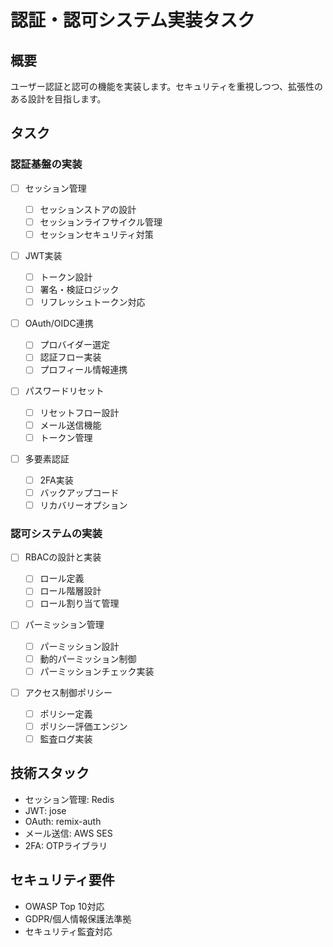 # 認証・認可システム実装タスク

## 概要

ユーザー認証と認可の機能を実装します。セキュリティを重視しつつ、拡張性のある設計を目指します。

## タスク

### 認証基盤の実装

- [ ] セッション管理

  - [ ] セッションストアの設計
  - [ ] セッションライフサイクル管理
  - [ ] セッションセキュリティ対策

- [ ] JWT実装

  - [ ] トークン設計
  - [ ] 署名・検証ロジック
  - [ ] リフレッシュトークン対応

- [ ] OAuth/OIDC連携

  - [ ] プロバイダー選定
  - [ ] 認証フロー実装
  - [ ] プロフィール情報連携

- [ ] パスワードリセット

  - [ ] リセットフロー設計
  - [ ] メール送信機能
  - [ ] トークン管理

- [ ] 多要素認証
  - [ ] 2FA実装
  - [ ] バックアップコード
  - [ ] リカバリーオプション

### 認可システムの実装

- [ ] RBACの設計と実装

  - [ ] ロール定義
  - [ ] ロール階層設計
  - [ ] ロール割り当て管理

- [ ] パーミッション管理

  - [ ] パーミッション設計
  - [ ] 動的パーミッション制御
  - [ ] パーミッションチェック実装

- [ ] アクセス制御ポリシー
  - [ ] ポリシー定義
  - [ ] ポリシー評価エンジン
  - [ ] 監査ログ実装

## 技術スタック

- セッション管理: Redis
- JWT: jose
- OAuth: remix-auth
- メール送信: AWS SES
- 2FA: OTPライブラリ

## セキュリティ要件

- OWASP Top 10対応
- GDPR/個人情報保護法準拠
- セキュリティ監査対応
